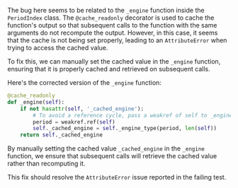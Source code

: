 The bug here seems to be related to the `_engine` function inside the `PeriodIndex` class. The `@cache_readonly` decorator is used to cache the function's output so that subsequent calls to the function with the same arguments do not recompute the output. However, in this case, it seems that the cache is not being set properly, leading to an `AttributeError` when trying to access the cached value.

To fix this, we can manually set the cached value in the `_engine` function, ensuring that it is properly cached and retrieved on subsequent calls.

Here's the corrected version of the `_engine` function:
```python
@cache_readonly
def _engine(self):
    if not hasattr(self, '_cached_engine'):
        # To avoid a reference cycle, pass a weakref of self to _engine_type.
        period = weakref.ref(self)
        self._cached_engine = self._engine_type(period, len(self))
    return self._cached_engine
```

By manually setting the cached value `_cached_engine` in the `_engine` function, we ensure that subsequent calls will retrieve the cached value rather than recomputing it.

This fix should resolve the `AttributeError` issue reported in the failing test.